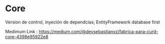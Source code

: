 # Core
Version de control, inyeción de dependcias, EntityFramework database first

Medimum Link : https://medium.com/@devsebastianvz/fabrica-para-curd-core-4398e95922e8
